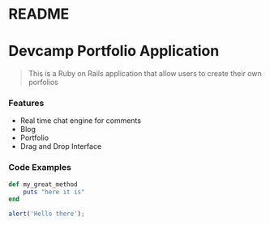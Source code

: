 # README

# Devcamp Portfolio Application

> This is a Ruby on Rails application that allow users to create their own porfolios

### Features

- Real time chat engine for comments
- Blog
- Portfolio
- Drag and Drop Interface

### Code Examples


```ruby
def my_great_method
	puts "here it is"
end
```

```javascript
alert('Hello there');
```